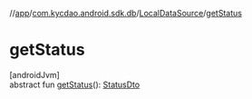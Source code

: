 //[app](../../../index.md)/[com.kycdao.android.sdk.db](../index.md)/[LocalDataSource](index.md)/[getStatus](get-status.md)

# getStatus

[androidJvm]\
abstract fun [getStatus](get-status.md)(): [StatusDto](../../com.kycdao.android.sdk.dto/-status-dto/index.md)
